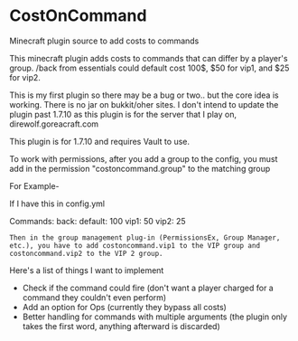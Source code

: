 # CostOnCommand
Minecraft plugin source to add costs to commands

This minecraft plugin adds costs to commands that can differ by a player's group. /back from essentials
could default cost 100$, $50 for vip1, and $25 for vip2.

This is my first plugin so there may be a bug or two.. but the core idea is working. There is no jar on bukkit/oher sites.
I don't intend to update the plugin past 1.7.10 as this plugin is for the server that I play on, direwolf.goreacraft.com

This plugin is for 1.7.10 and requires Vault to use.

To work with permissions, after you add a group to the config, you must add in the permission "costoncommand.group" to the matching group

For Example-

If I have this in config.yml

Commands:
  back:
    default: 100
	vip1: 50
	vip2: 25

	Then in the group management plug-in (PermissionsEx, Group Manager, etc.), you have to add costoncommand.vip1 to the VIP group and
	costoncommand.vip2 to the VIP 2 group.
	
	
Here's a list of things I want to implement
- Check if the command could fire (don't want a player charged for a command they couldn't even perform)
- Add an option for Ops (currently they bypass all costs)
- Better handling for commands with multiple arguments (the plugin only takes the first word, anything afterward is discarded)
